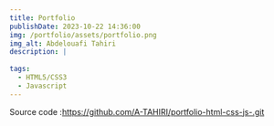 ```yaml
---
title: Portfolio
publishDate: 2023-10-22 14:36:00
img: /portfolio/assets/portfolio.png
img_alt: Abdelouafi Tahiri
description: |
  
tags:
  - HTML5/CSS3
  - Javascript
---
```

Source code :https://github.com/A-TAHIRI/portfolio-html-css-js-.git
